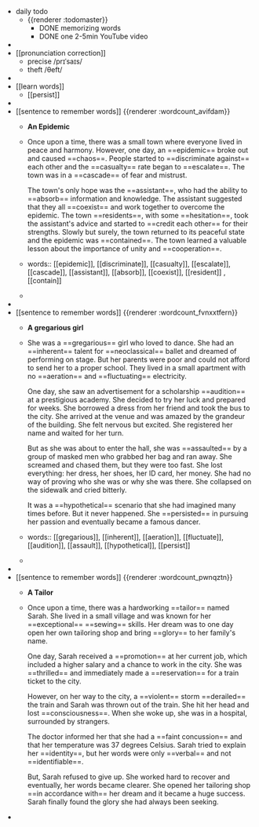 - daily todo
	- {{renderer :todomaster}}
		- DONE memorizing words
		- DONE one 2-5min YouTube video
-
- [[pronunciation correction]]
	- precise    /prɪˈsaɪs/
	- theft   /θeft/
-
- [[learn words]]
	- [[persist]]
-
- [[sentence to remember words]] {{renderer :wordcount_avifdam}}
	- **An Epidemic**
	- Once upon a time, there was a small town where everyone lived in peace and harmony. However, one day, an ==epidemic== broke out and caused ==chaos==. People started to ==discriminate against== each other and the ==casualty== rate began to ==escalate==. The town was in a ==cascade== of fear and mistrust.
	  
	  The town's only hope was the ==assistant==, who had the ability to ==absorb== information and knowledge. The assistant suggested that they all ==coexist== and work together to overcome the epidemic. The town ==residents==, with some ==hesitation==, took the assistant's advice and started to ==credit each other== for their strengths. Slowly but surely, the town returned to its peaceful state and the epidemic was ==contained==. The town learned a valuable lesson about the importance of unity and ==cooperation==.
	- words:: [[epidemic]], [[discriminate]], [[casualty]], [[escalate]], [[cascade]], [[assistant]], [[absorb]], [[coexist]], [[resident]] , [[contain]]
	-
-
- [[sentence to remember words]] {{renderer :wordcount_fvnxxtfern}}
	- **A gregarious girl**
	- She was a ==gregarious== girl who loved to dance. She had an ==inherent== talent for ==neoclassical== ballet and dreamed of performing on stage. But her parents were poor and could not afford to send her to a proper school. They lived in a small apartment with no ==aeration== and ==fluctuating== electricity.
	  
	  One day, she saw an advertisement for a scholarship ==audition== at a prestigious academy. She decided to try her luck and prepared for weeks. She borrowed a dress from her friend and took the bus to the city. She arrived at the venue and was amazed by the grandeur of the building. She felt nervous but excited. She registered her name and waited for her turn.
	  
	  But as she was about to enter the hall, she was ==assaulted== by a group of masked men who grabbed her bag and ran away. She screamed and chased them, but they were too fast. She lost everything: her dress, her shoes, her ID card, her money. She had no way of proving who she was or why she was there. She collapsed on the sidewalk and cried bitterly. 
	  
	  It was a ==hypothetical== scenario that she had imagined many times before. But it never happened. She ==persisted== in pursuing her passion and eventually became a famous dancer.
	- words:: [[gregarious]], [[inherent]], [[aeration]], [[fluctuate]], [[audition]], [[assault]], [[hypothetical]], [[persist]]
	-
-
- [[sentence to remember words]] {{renderer :wordcount_pwnqztn}}
	- **A Tailor**
	- Once upon a time, there was a hardworking ==tailor== named Sarah. She lived in a small village and was known for her ==exceptional== ==sewing== skills. Her dream was to one day open her own tailoring shop and bring ==glory== to her family's name.
	  
	  One day, Sarah received a ==promotion== at her current job, which included a higher salary and a chance to work in the city. She was ==thrilled== and immediately made a ==reservation== for a train ticket to the city.
	  
	  However, on her way to the city, a ==violent== storm ==derailed== the train and Sarah was thrown out of the train. She hit her head and lost ==consciousness==. When she woke up, she was in a hospital, surrounded by strangers.
	  
	  The doctor informed her that she had a ==faint concussion== and that her temperature was 37 degrees Celsius. Sarah tried to explain her ==identity==, but her words were only ==verbal== and not ==identifiable==.
	  
	  But, Sarah refused to give up. She worked hard to recover and eventually, her words became clearer. She opened her tailoring shop ==in accordance with== her dream and it became a huge success. Sarah finally found the glory she had always been seeking.
-